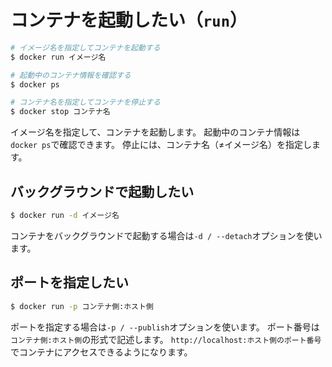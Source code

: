 # コンテナを起動したい（``run``）

```bash
# イメージ名を指定してコンテナを起動する
$ docker run イメージ名

# 起動中のコンテナ情報を確認する
$ docker ps

# コンテナ名を指定してコンテナを停止する
$ docker stop コンテナ名
```

イメージ名を指定して、コンテナを起動します。
起動中のコンテナ情報は``docker ps``で確認できます。
停止には、コンテナ名（≠イメージ名）を指定します。

## バックグラウンドで起動したい

```bash
$ docker run -d イメージ名
```

コンテナをバックグラウンドで起動する場合は``-d / --detach``オプションを使います。

## ポートを指定したい

```bash
$ docker run -p コンテナ側:ホスト側
```

ポートを指定する場合は``-p / --publish``オプションを使います。
ポート番号は``コンテナ側:ホスト側``の形式で記述します。
``http://localhost:ホスト側のポート番号``でコンテナにアクセスできるようになります。
